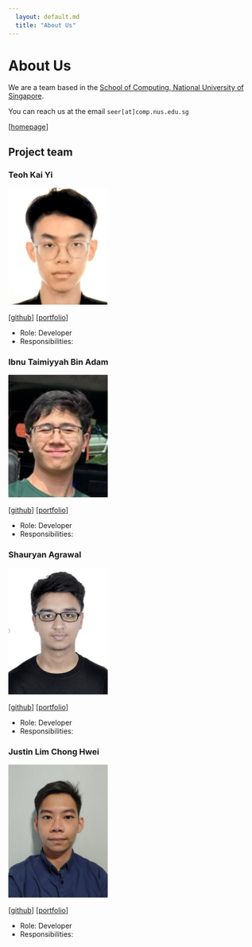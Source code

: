 ```yaml
---
  layout: default.md
  title: "About Us"
---
```


# About Us

We are a team based in the [School of Computing, National University of Singapore](http://www.comp.nus.edu.sg).

You can reach us at the email `seer[at]comp.nus.edu.sg`

[[homepage](http://www.comp.nus.edu.sg/~damithch)]
## Project team

### Teoh Kai Yi

<img src="images/kaiyi27.png" width="200px">


[[github](https://github.com/kaiyi27)]
[[portfolio](team/johndoe.md)]

* Role: Developer
* Responsibilities: 

### Ibnu Taimiyyah Bin Adam

<img src="images/ibnu2651.png" width="200px">

[[github](https://github.com/ibnu2651)]
[[portfolio](team/johndoe.md)]
* Role: Developer
* Responsibilities:

### Shauryan Agrawal

<img src="images/shauryan123.png" width="200px">

[[github](http://github.com/Shauryan123)]
[[portfolio](team/johndoe.md)]

* Role: Developer
* Responsibilities:

### Justin Lim Chong Hwei

<img src="images/justincred.png" width="200px">

[[github](http://github.com/justincred)]
[[portfolio](team/johndoe.md)]
* Role: Developer
* Responsibilities:
